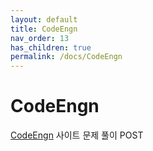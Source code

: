 ```yaml
---
layout: default
title: CodeEngn
nav_order: 13
has_children: true
permalink: /docs/CodeEngn
---
```


# CodeEngn

[CodeEngn](https://codeengn.com/) 사이트 문제 풀이 POST
